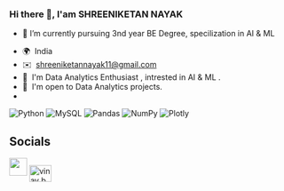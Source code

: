### Hi there 👋, I'am SHREENIKETAN NAYAK 


-   🌱 I’m currently pursuing 3nd year BE Degree, specilization in AI & ML
*   🌍  India
*   ✉️  shreeniketannayak11@gmail.com 
*   🧠  I'm Data Analytics Enthusiast , intrested in AI & ML .
*   🤝  I'm open to Data Analytics projects.
*   
 ![Python](https://img.shields.io/badge/python-3670A0?style=for-the-badge&logo=python&logoColor=ffdd54) ![MySQL](https://img.shields.io/badge/mysql-%2300f.svg?style=for-the-badge&logo=mysql&logoColor=white) ![Pandas](https://img.shields.io/badge/pandas-%23150458.svg?style=for-the-badge&logo=pandas&logoColor=white) ![NumPy](https://img.shields.io/badge/numpy-%23013243.svg?style=for-the-badge&logo=numpy&logoColor=white) ![Plotly](https://img.shields.io/badge/Plotly-%233F4F75.svg?style=for-the-badge&logo=plotly&logoColor=white)

<h2> Socials </h2>
<a href="https://twitter.com/ViNay37bv" target="_blank" rel="noreferrer"><img src="https://raw.githubusercontent.com/danielcranney/readme-generator/main/public/icons/socials/twitter.svg" width="32" height="32" /></a>
<a href="https://www.linkedin.com/in/vinay-b-v-742370223" target="blank"><img align="center" src="https://raw.githubusercontent.com/rahuldkjain/github-profile-readme-generator/master/src/images/icons/Social/linked-in-alt.svg" alt="vinay b v" height="30" width="40" /></a>

</p>
                    


                  
                  
                  
                
